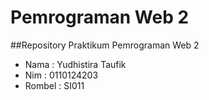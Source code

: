 # Pemrograman Web 2

##Repository Praktikum Pemrograman Web 2

- Nama : Yudhistira Taufik
- Nim : 0110124203
- Rombel : SI011
